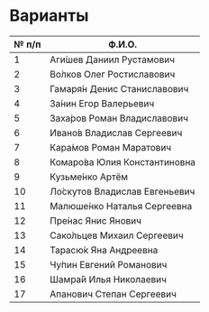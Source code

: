  # Варианты

 | № п/п | Ф.И.О.                        | 
 | ----- | ----------------------------- | 
 | 1     | Аги́шев Даниил Рустамович      | 
 | 2     | Во́лков Олег Ростиславович     | 
 | 3     | Гамаря́н Денис Станиславович   | 
 | 4     | За́нин Егор Валерьевич         | 
 | 5     | Заха́ров Роман Владиславович   | 
 | 6     | Ивано́в Владислав Сергеевич    | 
 | 7     | Кара́мов Роман Маратович       | 
 | 8     | Комаро́ва Юлия Константиновна  | 
 | 9     | Кузьме́нко Артём               | 
 | 10    | Ло́скутов Владислав Евгеньевич | 
 | 11    | Малюше́нко Наталья Сергеевна   | 
 | 12    | Пре́нас Янис Янович            | 
 | 13    | Сако́льцев Михаил Сергеевич    | 
 | 14    | Тарасю́к Яна Андреевна         | 
 | 15    | Чу́пин Евгений Романович       | 
 | 16    | Шамра́й Илья Николаевич        | 
 | 17    | Апанович Степан Сергеевич    |
